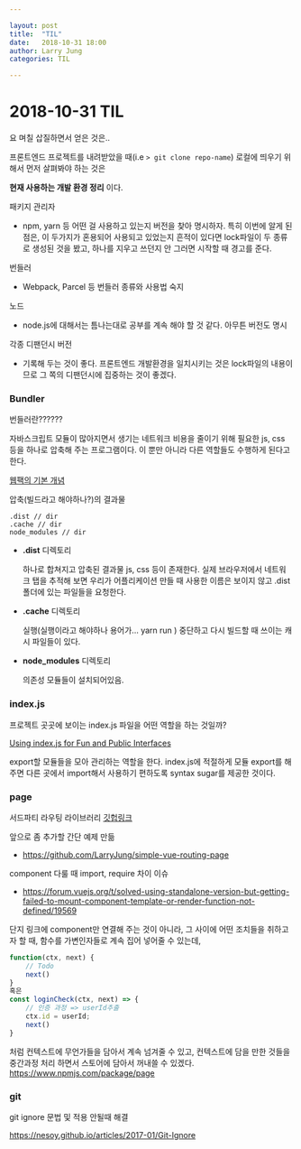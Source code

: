 ```yaml
---

layout: post
title:  "TIL"
date:   2018-10-31 18:00
author: Larry Jung
categories: TIL

---
```


# 2018-10-31 TIL  



요 며칠 삽질하면서 얻은 것은..  

프론트엔드 프로젝트를 내려받았을 때(i.e `> git clone repo-name`) 로컬에 띄우기 위해서 먼저 살펴봐야 하는 것은  

**현재 사용하는 개발 환경 정리** 이다.  

패키지 관리자  

- npm, yarn 등 어떤 걸 사용하고 있는지 버전을 찾아 명시하자. 특히 이번에 알게 된 점은, 이 두가지가 혼용되어 사용되고 있었는지 흔적이 있다면 lock파일이 두 종류로 생성된 것을 봤고, 하나를 지우고 쓰던지 안 그러면 시작할 때 경고를 준다.  

번들러  

- Webpack, Parcel 등 번들러 종류와 사용법 숙지   

노드  

- node.js에 대해서는 틈나는대로 공부를 계속 해야 할 것 같다. 아무튼 버전도 명시  

각종 디팬던시 버전  

- 기록해 두는 것이 좋다. 프론트엔드 개발환경을 일치시키는 것은 lock파일의 내용이므로 그 쪽의 디팬던시에 집중하는 것이 좋겠다.      



### Bundler  

번들러란??????   

자바스크립트 모듈이 많아지면서 생기는 네트워크 비용을 줄이기 위해 필요한 js, css 등을 하나로 압축해 주는 프로그램이다. 이 뿐만 아니라 다른 역할들도 수행하게 된다고 한다.  

[웹팩의 기본 개념](http://blog.jeonghwan.net/js/2017/05/15/webpack.html)   

압축(빌드라고 해야하나?)의 결과물   

```
.dist // dir
.cache // dir
node_modules // dir 
```

- **.dist** 디렉토리  

  하나로 합쳐지고 압축된 결과물 js, css 등이 존재한다. 실제 브라우저에서 네트워크 탭을 추적해 보면 우리가 어플리케이션 만들 때 사용한 이름은 보이지 않고 .dist 폴더에 있는 파일들을 요청한다.    

- **.cache** 디렉토리  

  실행(실행이라고 해야하나 용어가... yarn run ) 중단하고 다시 빌드할 때 쓰이는 캐시 파일들이 있다.  

- **node_modules** 디렉토리  

  의존성 모듈들이 설치되어있음.  



### index.js  

프로젝트 곳곳에 보이는 index.js 파일을 어떤 역할을 하는 것일까?  

[Using index.js for Fun and Public Interfaces](https://alligator.io/react/index-js-public-interfaces/)   

 export할 모듈들을 모아 관리하는 역할을 한다. index.js에 적절하게 모듈 export를 해주면 다른 곳에서 import해서 사용하기 편하도록 syntax sugar를 제공한 것이다.  



### page   

서드파티 라우팅 라이브러리 [깃헙링크](https://github.com/visionmedia/page.js)  

앞으로 좀 추가할 간단 예제 만듦 

- https://github.com/LarryJung/simple-vue-routing-page  

component 다룰 때 import, require 차이 이슈  

- https://forum.vuejs.org/t/solved-using-standalone-version-but-getting-failed-to-mount-component-template-or-render-function-not-defined/19569  

단지 링크에 component만 연결해 주는 것이 아니라, 그 사이에 어떤 조치들을 취하고자 할 때, 함수를 가변인자들로 계속 집어 넣어줄 수 있는데,  

```js
function(ctx, next) {
    // Todo
    next()
}
혹은
const loginCheck(ctx, next) => {
    // 인증 과정 => userId추출
    ctx.id = userId;
    next()
}
```

처럼 컨텍스트에 무언가들을 담아서 계속 넘겨줄 수 있고, 컨텍스트에 담을 만한 것들을 중간과정 처리 하면서 스토어에 담아서 꺼내쓸 수 있겠다. https://www.npmjs.com/package/page  



### git  

git ignore 문법 및 적용 안될때 해결  

https://nesoy.github.io/articles/2017-01/Git-Ignore  
